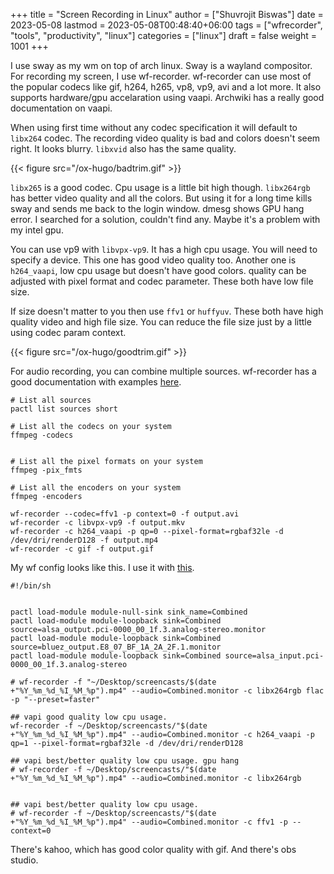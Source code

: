+++
title = "Screen Recording in Linux"
author = ["Shuvrojit Biswas"]
date = 2023-05-08
lastmod = 2023-05-08T00:48:40+06:00
tags = ["wfrecorder", "tools", "productivity", "linux"]
categories = ["linux"]
draft = false
weight = 1001
+++

I use sway as my wm on top of arch linux. Sway is a wayland compositor. For recording my screen, I use wf-recorder. wf-recorder can use most of the popular codecs like gif, h264, h265, vp8, vp9, avi and a lot more. It also supports hardware/gpu accelaration using vaapi. Archwiki has a really good documentation on vaapi.

When using first time without any codec specification it will default to `libx264` codec. The recording video quality is bad and colors doesn't seem right. It looks blurry. `libxvid` also has the same quality.

{{< figure src="/ox-hugo/badtrim.gif" >}}

`libx265` is a good codec. Cpu usage is a little bit high though. `libx264rgb` has better video quality and all the colors. But using it for a long time kills sway and sends me back to the login window. dmesg shows GPU hang error. I searched for a solution, couldn't find any. Maybe it's a problem with my intel gpu.

You can use vp9 with `libvpx-vp9`. It has a high cpu usage. You will need to specify a device. This one has good video quality too. Another one is `h264_vaapi`, low cpu usage but doesn't have good colors. quality can be adjusted with pixel format and codec parameter. These both have low file size.

If size doesn't matter to you then use `ffv1` or `huffyuv`. These both have high quality video and high file size. You can reduce the file size just by a little using codec param context.

{{< figure src="/ox-hugo/goodtrim.gif" >}}

For audio recording, you can combine multiple sources. wf-recorder has a good documentation with examples [here](https://github.com/ammen99/wf-recorder/wiki).

```shell
# List all sources
pactl list sources short

# List all the codecs on your system
ffmpeg -codecs


# List all the pixel formats on your system
ffmpeg -pix_fmts

# List all the encoders on your system
ffmpeg -encoders

wf-recorder --codec=ffv1 -p context=0 -f output.avi
wf-recorder -c libvpx-vp9 -f output.mkv
wf-recorder -c h264_vaapi -p qp=0 --pixel-format=rgbaf32le -d /dev/dri/renderD128 -f output.mp4
wf-recorder -c gif -f output.gif
```

My wf config looks like this. I use it with [this](https://github.com/ammen99/wf-recorder/wiki/Usage-with-Sway).

```shell
#!/bin/sh


pactl load-module module-null-sink sink_name=Combined
pactl load-module module-loopback sink=Combined source=alsa_output.pci-0000_00_1f.3.analog-stereo.monitor
pactl load-module module-loopback sink=Combined source=bluez_output.E8_07_BF_1A_2A_2F.1.monitor
pactl load-module module-loopback sink=Combined source=alsa_input.pci-0000_00_1f.3.analog-stereo

# wf-recorder -f "~/Desktop/screencasts/$(date +"%Y_%m_%d_%I_%M_%p").mp4" --audio=Combined.monitor -c libx264rgb flac -p "--preset=faster"

## vapi good quality low cpu usage.
wf-recorder -f ~/Desktop/screencasts/"$(date +"%Y_%m_%d_%I_%M_%p").mp4" --audio=Combined.monitor -c h264_vaapi -p qp=1 --pixel-format=rgbaf32le -d /dev/dri/renderD128

## vapi best/better quality low cpu usage. gpu hang
# wf-recorder -f ~/Desktop/screencasts/"$(date +"%Y_%m_%d_%I_%M_%p").mp4" --audio=Combined.monitor -c libx264rgb


## vapi best/better quality low cpu usage.
# wf-recorder -f ~/Desktop/screencasts/"$(date +"%Y_%m_%d_%I_%M_%p").mp4" --audio=Combined.monitor -c ffv1 -p --context=0
```

There's kahoo, which has good color quality with gif. And there's obs studio.
